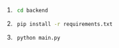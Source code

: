 1. ```bash
    cd backend

2. ```bash
    pip install -r requirements.txt

3. ```bash
    python main.py



